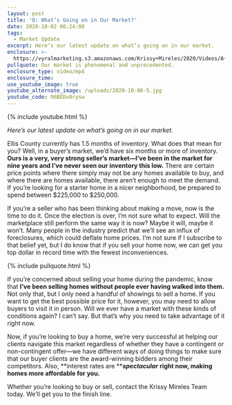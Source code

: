 ```yaml
---
layout: post
title: 'Q: What’s Going on in Our Market?'
date: 2020-10-02 06:24:00
tags:
  - Market Update
excerpt: Here’s our latest update on what’s going on in our market.
enclosure: >-
  https://vyralmarketing.s3.amazonaws.com/Krissy+Mireles/2020/Videos/A+Look+at+Our+Crazy+and+Unprecedented+Market.mp4
pullquote: Our market is phenomenal and unprecedented.
enclosure_type: video/mp4
enclosure_time:
use_youtube_image: true
youtube_alternate_image: /uploads/2020-10-06-5.jpg
youtube_code: O6BEDv8rysw
---
```


{% include youtube.html %}

*Here’s our latest update on what’s going on in our market.*

Ellis County currently has 1.5 months of inventory. What does that mean for you? Well, in a buyer’s market, we’d have six months or more of inventory. **Ours is a very, very strong seller’s market—I’ve been in the market for nine years and I’ve never seen our inventory this low.** There are certain price points where there simply may not be any homes available to buy, and where there are homes available, there aren’t enough to meet the demand. If you’re looking for a starter home in a nicer neighborhood, be prepared to spend between $225,000 to $250,000.

If you’re a seller who has been thinking about making a move, now is the time to do it. Once the election is over, I’m not sure what to expect. Will the marketplace still perform the same way it is now? Maybe it will, maybe it won’t. Many people in the industry predict that we’ll see an influx of foreclosures, which could deflate home prices. I’m not sure if I subscribe to that belief yet, but I do know that if you sell your home now, we can get you top dollar in record time with the fewest inconveniences.

{% include pullquote.html %}

If you’re concerned about selling your home during the pandemic, know that **I’ve been selling homes without people ever having walked into them.** Not only that, but I only need a handful of showings to sell a home. If you want to get the best possible price for it, however, you may need to allow buyers to visit it in person. Will we ever have a market with these kinds of conditions again? I can’t say. But that’s why you need to take advantage of it right now.

Now, if you’re looking to buy a home, we’re very successful at helping our clients navigate this market regardless of whether they have a contingent or non-contingent offer—we have different ways of doing things to make sure that our buyer clients are the award-winning bidders among their competitors. Also, **interest rates are&nbsp;*****spectacular*** **right now, making homes more affordable for you.**

Whether you’re looking to buy or sell, contact the Krissy Mireles Team today. We’ll get you to the finish line.